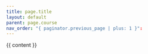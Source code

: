 ```yaml
---
title: page.title
layout: default
parent: page.course
nav_order: "{ paginator.previous_page | plus: 1 }":
---
```


{{ content }}
